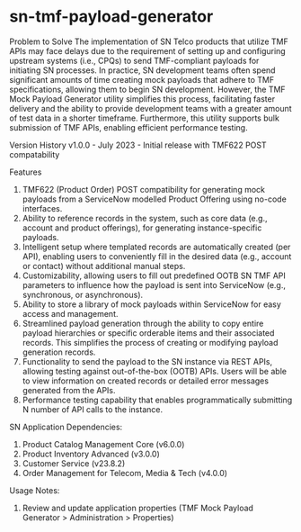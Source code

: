 # sn-tmf-payload-generator

Problem to Solve
The implementation of SN Telco products that utilize TMF APIs may face delays due to the requirement of setting up and configuring upstream systems (i.e., CPQs) to send TMF-compliant payloads for initiating SN processes. In practice, SN development teams often spend significant amounts of time creating mock payloads that adhere to TMF specifications, allowing them to begin SN development. However, the TMF Mock Payload Generator utility simplifies this process, facilitating faster delivery and the ability to provide development teams with a greater amount of test data in a shorter timeframe. Furthermore, this utility supports bulk submission of TMF APIs, enabling efficient performance testing.

Version History
v1.0.0 - July 2023 - Initial release with TMF622 POST compatability

Features
1.	TMF622 (Product Order) POST compatibility for generating mock payloads from a ServiceNow modelled Product Offering using no-code interfaces.
2.	Ability to reference records in the system, such as core data (e.g., account and product offerings), for generating instance-specific payloads.
3.	Intelligent setup where templated records are automatically created (per API), enabling users to conveniently fill in the desired data (e.g., account or contact) without additional manual steps.
4.	Customizability, allowing users to fill out predefined OOTB SN TMF API parameters to influence how the payload is sent into ServiceNow (e.g., synchronous, or asynchronous).
5.	Ability to store a library of mock payloads within ServiceNow for easy access and management.
6.	Streamlined payload generation through the ability to copy entire payload hierarchies or specific orderable items and their associated records. This simplifies the process of creating or modifying payload generation records.
7.	Functionality to send the payload to the SN instance via REST APIs, allowing testing against out-of-the-box (OOTB) APIs. Users will be able to view information on created records or detailed error messages generated from the APIs.
8.	Performance testing capability that enables programmatically submitting N number of API calls to the instance.

SN Application Dependencies:
1.	Product Catalog Management Core (v6.0.0)
2.	Product Inventory Advanced (v3.0.0)
3.	Customer Service (v23.8.2)
4.	Order Management for Telecom, Media & Tech (v4.0.0)

Usage Notes:
1. Review and update application properties (TMF Mock Payload Generator > Administration > Properties)
